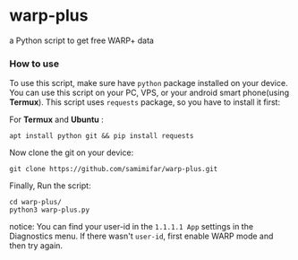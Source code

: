 # warp-plus
a Python script to get free WARP+ data

### How to use

To use this script, make sure have `python` package installed on your device.
You can use this script on your PC, VPS, or your android smart phone(using __Termux__).
This script uses `requests` package, so you have to install it first:

For __Termux__ and __Ubuntu__ :

```shell
apt install python git && pip install requests
```

Now clone the git on your device:

```shell
git clone https://github.com/samimifar/warp-plus.git
```
Finally, Run the script:

```shell
cd warp-plus/
python3 warp-plus.py
```

notice: You can find your user-id in the `1.1.1.1 App` settings in the Diagnostics menu.
If there wasn't `user-id`, first enable WARP mode and then try again.
